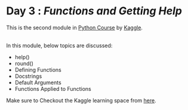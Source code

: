 # Day 3 : _Functions and Getting Help_

This is the second module in [Python Course](https://www.kaggle.com/learn/python) by [Kaggle](https://www.kaggle.com/).

<br>
In this module, below topics are discussed:

- help()
- round()
- Defining Functions
- Docstrings
- Default Arguments
- Functions Applied to Functions

Make sure to Checkout the Kaggle learning space from <a href="https://www.kaggle.com/colinmorris/functions-and-getting-help">here</a>.
